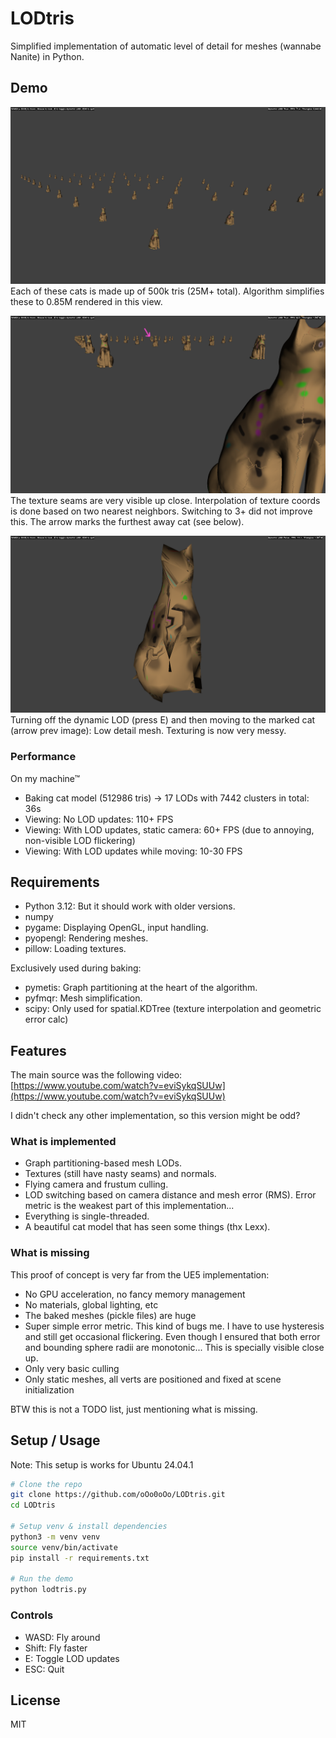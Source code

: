 # LODtris

Simplified implementation of automatic level of detail for meshes (wannabe Nanite) in Python.

## Demo

![Many cats](screenshots/50cats.png)
Each of these cats is made up of 500k tris (25M+ total). Algorithm simplifies these to 0.85M rendered in this view.

![Nasty texture seams up close](screenshots/seams.png)
The texture seams are very visible up close. Interpolation of texture coords is done based on two nearest neighbors. Switching to 3+ did not improve this. The arrow marks the furthest away cat (see below).

![LOD switching](screenshots/low_detail.png)
Turning off the dynamic LOD (press E) and then moving to the marked cat (arrow prev image): Low detail mesh. Texturing is now very messy.

### Performance

On my machine™

- Baking cat model (512986 tris) -> 17 LODs with 7442 clusters in total: 36s
- Viewing: No LOD updates: 110+ FPS
- Viewing: With LOD updates, static camera: 60+ FPS (due to annoying, non-visible LOD flickering)
- Viewing: With LOD updates while moving: 10-30 FPS


## Requirements

- Python 3.12: But it should work with older versions.
- numpy
- pygame: Displaying OpenGL, input handling.
- pyopengl: Rendering meshes.
- pillow: Loading textures.

Exclusively used during baking:
- pymetis: Graph partitioning at the heart of the algorithm.
- pyfmqr: Mesh simplification.
- scipy: Only used for spatial.KDTree (texture interpolation and geometric error calc)


## Features

The main source was the following video: [https://www.youtube.com/watch?v=eviSykqSUUw](https://www.youtube.com/watch?v=eviSykqSUUw)

I didn't check any other implementation, so this version might be odd?


### What is implemented

- Graph partitioning-based mesh LODs.
- Textures (still have nasty seams) and normals.
- Flying camera and frustum culling.
- LOD switching based on camera distance and mesh error (RMS). Error metric is the weakest part of this implementation...
- Everything is single-threaded.
- A beautiful cat model that has seen some things (thx Lexx).


### What is missing

This proof of concept is very far from the UE5 implementation:

- No GPU acceleration, no fancy memory management
- No materials, global lighting, etc
- The baked meshes (pickle files) are huge
- Super simple error metric. This kind of bugs me. I have to use hysteresis and still get occasional flickering. Even though I ensured that both error and bounding sphere radii are monotonic... This is specially visible close up.
- Only very basic culling
- Only static meshes, all verts are positioned and fixed at scene initialization

BTW this is not a TODO list, just mentioning what is missing.


## Setup / Usage

Note:
    This setup is works for Ubuntu 24.04.1

```sh
# Clone the repo
git clone https://github.com/oOo0oOo/LODtris.git
cd LODtris

# Setup venv & install dependencies
python3 -m venv venv
source venv/bin/activate
pip install -r requirements.txt

# Run the demo
python lodtris.py
```

### Controls

- WASD: Fly around
- Shift: Fly faster
- E: Toggle LOD updates
- ESC: Quit

## License

MIT